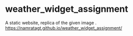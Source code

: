 # weather_widget_assignment
A static website, replica of the given image .
https://namratagt.github.io/weather_widget_assignment/
